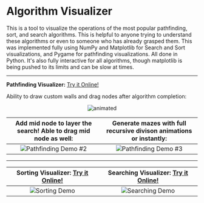 # Algorithm Visualizer
This is a tool to visualize the operations of the most popular pathfinding, sort, and search algorithms. This is helpful to anyone trying to understand these algorithms or even to someone who has already grasped them. This was implemented fully using NumPy and Matplotlib for Search and Sort visualizations, and Pygame for pathfinding visualizations. All done in Python. It's also fully interactive for all algorithms, though matplotlib is being pushed to its limits and can be slow at times.

***

**Pathfinding Visualizer:** [Try it Online!](https://replit.com/@ShanaryS/Pathfinding-Visualizer?v=1)

Ability to draw custom walls and drag nodes after algorithm completion:
<p align="center">
  <img src="https://user-images.githubusercontent.com/86130442/132488928-2ddace80-7be9-404d-903e-ecfe360bbf7f.gif" alt="animated" />
</center>

Add mid node to layer the search! Able to drag mid node as well:             |  Generate mazes with full recursive divison animations or instantly:
:-------------------------:|:-------------------------:
![Pathfinding Demo #2](https://user-images.githubusercontent.com/86130442/132563386-554f632d-e1bf-41f8-9e5d-1f6e06487186.gif)  |  ![Pathfinding Demo #3](https://user-images.githubusercontent.com/86130442/132563681-c7387b5b-f8b3-4e7b-9578-34428a0f850c.gif)

***

**Sorting Visualizer:** [Try it Online!](https://replit.com/@ShanaryS/Sorting-Visualizer?v=1)             |  **Searching Visualizer:** [Try it Online!](https://replit.com/@ShanaryS/Searching-Visualizer?v=1)
:-------------------------:|:-------------------------:
![Sorting Demo](https://user-images.githubusercontent.com/86130442/131289060-9d2ca6a5-ad37-464c-bcdc-fbd57ab08cdd.gif)  |  ![Searching Demo](https://user-images.githubusercontent.com/86130442/131287945-a9409a1d-7f8e-4396-af52-14591e421225.gif)
